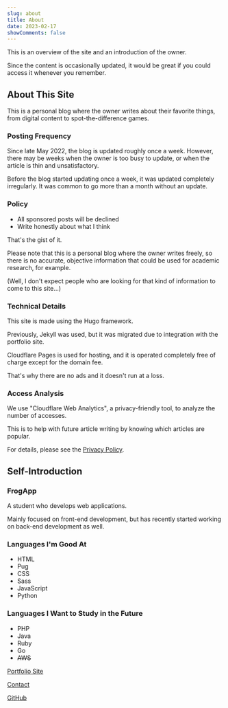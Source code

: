 ```yaml
---
slug: about
title: About
date: 2023-02-17
showComments: false
---
```

This is an overview of the site and an introduction of the owner.

Since the content is occasionally updated, it would be great if you could access it whenever you remember.

## About This Site

This is a personal blog where the owner writes about their favorite things, from digital content to spot-the-difference games.

### Posting Frequency

Since late May 2022, the blog is updated roughly once a week. However, there may be weeks when the owner is too busy to update, or when the article is thin and unsatisfactory.

Before the blog started updating once a week, it was updated completely irregularly. It was common to go more than a month without an update.

### Policy

- All sponsored posts will be declined
- Write honestly about what I think

That's the gist of it.

Please note that this is a personal blog where the owner writes freely, so there is no accurate, objective information that could be used for academic research, for example.

(Well, I don't expect people who are looking for that kind of information to come to this site...)

### Technical Details

This site is made using the Hugo framework.

Previously, Jekyll was used, but it was migrated due to integration with the portfolio site.

Cloudflare Pages is used for hosting, and it is operated completely free of charge except for the domain fee.

That's why there are no ads and it doesn't run at a loss.

### Access Analysis

We use "Cloudflare Web Analytics", a privacy-friendly tool, to analyze the number of accesses.

This is to help with future article writing by knowing which articles are popular.

For details, please see the [Privacy Policy](/en/privacy).

## Self-Introduction

### FrogApp

A student who develops web applications.

Mainly focused on front-end development, but has recently started working on back-end development as well.

### Languages I'm Good At

- HTML
- Pug
- CSS
- Sass
- JavaScript
- Python

### Languages I Want to Study in the Future

- PHP
- Java
- Ruby
- Go
- ~~AWS~~

[Portfolio Site](/en)

[Contact](/en/contact)

[GitHub](https://github.com/r-40021/)